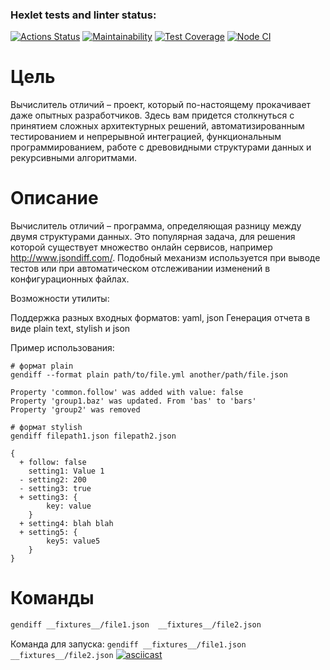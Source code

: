 ### Hexlet tests and linter status:
[![Actions Status](https://github.com/sigilisd/frontend-project-46/actions/workflows/hexlet-check.yml/badge.svg)](https://github.com/sigilisd/frontend-project-46/actions)
[![Maintainability](https://api.codeclimate.com/v1/badges/a912a66b096c241611ed/maintainability)](https://codeclimate.com/github/sigilisd/frontend-project-46/maintainability)
[![Test Coverage](https://api.codeclimate.com/v1/badges/a912a66b096c241611ed/test_coverage)](https://codeclimate.com/github/sigilisd/frontend-project-46/test_coverage)
[![Node CI](https://github.com/sigilisd/frontend-project-46/actions/workflows/nodejs.yml/badge.svg)](https://github.com/sigilisd/frontend-project-46/actions/workflows/nodejs.yml)

# Цель

Вычислитель отличий – проект, который по-настоящему прокачивает даже опытных разработчиков. Здесь вам придется столкнуться с принятием сложных архитектурных решений, автоматизированным тестированием и непрерывной интеграцией, функциональным программированием, работе с древовидными структурами данных и рекурсивными алгоритмами.

# Описание

Вычислитель отличий – программа, определяющая разницу между двумя структурами данных. Это популярная задача, для решения которой существует множество онлайн сервисов, например http://www.jsondiff.com/. Подобный механизм используется при выводе тестов или при автоматическом отслеживании изменений в конфигурационных файлах.

Возможности утилиты:

Поддержка разных входных форматов: yaml, json
Генерация отчета в виде plain text, stylish и json

Пример использования:

```
# формат plain
gendiff --format plain path/to/file.yml another/path/file.json

Property 'common.follow' was added with value: false
Property 'group1.baz' was updated. From 'bas' to 'bars'
Property 'group2' was removed

# формат stylish
gendiff filepath1.json filepath2.json

{
  + follow: false
    setting1: Value 1
  - setting2: 200
  - setting3: true
  + setting3: {
        key: value
    }
  + setting4: blah blah
  + setting5: {
        key5: value5
    }
}
```

# Команды

```bash
gendiff __fixtures__/file1.json  __fixtures__/file2.json
```

Команда для запуска: `gendiff __fixtures__/file1.json  __fixtures__/file2.json`
[![asciicast](https://asciinema.org/a/q2uzsYcc1Xgfa4edrFsQGiEWp.svg)](https://asciinema.org/a/q2uzsYcc1Xgfa4edrFsQGiEWp)
